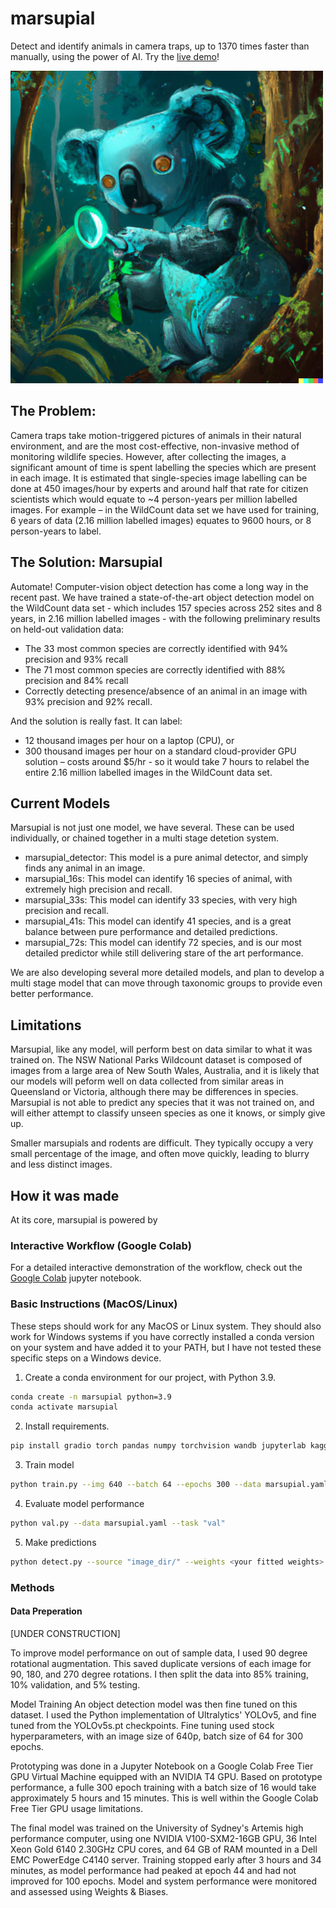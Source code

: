 # marsupial

Detect and identify animals in camera traps, up to 1370 times faster than manually, using the power of AI.
Try the [live demo](https://huggingface.co/spaces/hlydecker/marsupial)!

<img src="content/DALLE2_Cyborg_Koala.png" alt="AI art of a cyborg koala" width="500"/>


## The Problem:

Camera traps take motion-triggered pictures of animals in their natural environment, and are the most cost-effective, non-invasive method of monitoring wildlife species. However, after collecting the images, a significant amount of time is spent labelling the species which are present in each image. It is estimated that single-species image labelling can be done at 450 images/hour by experts and around half that rate for citizen scientists  which would equate to ~4 person-years per million labelled images. For example – in the WildCount data set we have used for training, 6 years of data (2.16 million labelled images) equates to 9600 hours, or 8 person-years to label. 

## The Solution: Marsupial

Automate! Computer-vision object detection has come a long way in the recent past. We have trained a state-of-the-art object detection model on the WildCount data set  - which includes 157 species across 252 sites and 8 years, in 2.16 million labelled images - with the following preliminary results on held-out validation data:

- The 33 most common species are correctly identified with 94% precision and 93% recall
- The 71 most common species are correctly identified with 88% precision and 84% recall
- Correctly detecting presence/absence of an animal in an image with 93% precision and 92% recall. 

And the solution is really fast. It can label:
- 12 thousand images per hour on a laptop (CPU), or 
- 300 thousand images per hour on a standard cloud-provider GPU solution – costs around $5/hr - so it would take 7 hours to relabel the entire 2.16 million labelled images in the WildCount data set.

## Current Models

Marsupial is not just one model, we have several. These can be used individually, or chained together in a multi stage detetion system.

- marsupial_detector: This model is a pure animal detector, and simply finds any animal in an image.
- marsupial_16s: This model can identify 16 species of animal, with extremely high precision and recall.
- marsupial_33s: This model can identify 33 species, with very high precision and recall.
- marsupial_41s: This model can identify 41 species, and is a great balance between pure performance and detailed predictions.
- marsupial_72s: This model can identify 72 species, and is our most detailed predictor while still delivering stare of the art performance.

We are also developing several more detailed models, and plan to develop a multi stage model that can move through taxonomic groups to provide even better performance.

## Limitations

Marsupial, like any model, will perform best on data similar to what it was trained on. The NSW National Parks Wildcount dataset is composed of images from a large area of New South Wales, Australia, and it is likely that our models will peform well on data collected from similar areas in Queensland or Victoria, although there may be differences in species. Marsupial is not able to predict any species that it was not trained on, and will either attempt to classify unseen species as one it knows, or simply give up. 

Smaller marsupials and rodents are difficult. They typically occupy a very small percentage of the image, and often move quickly, leading to blurry and less distinct images.

## How it was made

At its core, marsupial is powered by 

### Interactive Workflow (Google Colab)

For a detailed interactive demonstration of the workflow, check out the [Google Colab](https://colab.research.google.com/drive/1YQ1ck-3HQKToAZ5DwQKy5xamDsck7KTL?usp=sharing) jupyter notebook. 

### Basic Instructions (MacOS/Linux)

These steps should work for any MacOS or Linux system. 
They should also work for Windows systems if you have correctly installed a conda version on your system and have added it to your PATH, but I have not tested these specific steps on a Windows device.

1. Create a conda environment for our project, with Python 3.9.
 
```bash
conda create -n marsupial python=3.9
conda activate marsupial
```

2. Install requirements.

```bash
pip install gradio torch pandas numpy torchvision wandb jupyterlab kaggle
```

3. Train model

```bash
python train.py --img 640 --batch 64 --epochs 300 --data marsupial.yaml --weights yolov5s.pt
```

4. Evaluate model performance

```bash
python val.py --data marsupial.yaml --task "val"
```

5. Make predictions

```bash
python detect.py --source "image_dir/" --weights <your fitted weights>
```


### Methods

#### Data Preperation

[UNDER CONSTRUCTION]

To improve model performance on out of sample data, I used 90 degree rotational augmentation. This saved duplicate versions of each image for 90, 180, and 270 degree rotations. I then split the data into 85% training, 10% validation, and 5% testing.

Model Training
An object detection model was then fine tuned on this dataset. I used the Python implementation of Ultralytics' YOLOv5, and fine tuned from the YOLOv5s.pt checkpoints. Fine tuning used stock hyperparameters, with an image size of 640p, batch size of 64 for 300 epochs.

Prototyping was done in a Jupyter Notebook on a Google Colab Free Tier GPU Virtual Machine equipped with an NVIDIA T4 GPU. Based on prototype performance, a fulle 300 epoch training with a batch size of 16 would take approximately 5 hours and 15 minutes. This is well within the Google Colab Free Tier GPU usage limitations.

The final model was trained on the University of Sydney's Artemis high performance computer, using one NVIDIA V100-SXM2-16GB GPU, 36 Intel Xeon Gold 6140 2.30GHz CPU cores, and 64 GB of RAM mounted in a Dell EMC PowerEdge C4140 server. Training stopped early after 3 hours and 34 minutes, as model performance had peaked at epoch 44 and had not improved for 100 epochs. Model and system performance were monitored and assessed using Weights & Biases.
